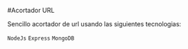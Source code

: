 #Acortador URL

Sencillo acortador de url usando las siguientes tecnologias:

```NodeJs``` 
```Express``` 
```MongoDB``` 